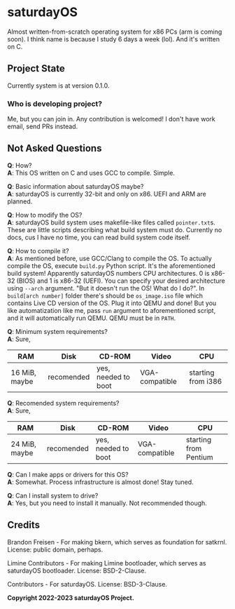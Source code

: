 # saturdayOS
Almost written-from-scratch operating system for x86 PCs (arm is coming soon). 
I think name is because I study 6 days a week (lol). And it's written on C.

## Project State
Currently system is at version 0.1.0. 

### Who is developing project?
Me, but you can join in. Any contribution is welcomed! I don't have work email, send PRs
instead.

## Not Asked Questions
**Q**: How?<br/>
**A**: This OS written on C and uses GCC to compile. Simple.

**Q**: Basic information about saturdayOS maybe?<br/>
**A**: saturdayOS is currently 32-bit and only on x86. UEFI and ARM are planned.

**Q**: How to modify the OS?<br/>
**A**: saturdayOS build system uses makefile-like files called `pointer.txt`s. These are 
little scripts describing what build system must do. Currently no docs, cus I have no time,
you can read build system code itself.

**Q**: How to compile it?<br/>
**A**: As mentioned before, use GCC/Clang to compile the OS. To actually compile the OS,
execute `build.py` Python script. It's the aforementioned build system! Apparently saturdayOS numbers CPU 
architectures. 0 is x86-32 (BIOS) and 1 is x86-32 (UEFI). You can specify your desired architecture using
`--arch` argument. "But it doesn't run the OS! What do I do?". In `build[arch number]`
folder there's should be `os_image.iso` file which contains Live CD version of the OS. Plug
it into QEMU and done! But you like automatization like me, pass `run` argument to aforementioned
script, and it will automatically run QEMU. QEMU must be in `PATH`.


**Q**: Minimum system requirements?<br/>
**A**: Sure,

| RAM           | Disk       | CD-ROM              | Video           | CPU                |
|---------------|------------|---------------------|-----------------|--------------------|
| 16 MiB, maybe | recomended | yes, needed to boot | VGA-compatible  | starting from i386 |


**Q**: Recomended system requirements?<br/>
**A**: Sure,

| RAM           | Disk       | CD-ROM              | Video           | CPU                   |
|---------------|------------|---------------------|-----------------|-----------------------|
| 24 MiB, maybe | recomended | yes, needed to boot | VGA-compatible  | starting from Pentium |


**Q**: Can I make apps or drivers for this OS?<br/>
**A**: Somewhat. Process infrastructure is almost done! Stay tuned.


**Q**: Can I install system to drive?<br/>
**A**: Yes, but you need to install it manually. Not recommended though.

## Credits

Brandon Freisen - For making bkern, which serves as foundation for satkrnl. License: public domain, perhaps.

Limine Contributors - For making Limine bootloader, which serves as saturdayOS bootloader. License: BSD-2-Clause.

Contributors - For saturdayOS. License: BSD-3-Clause.

<b>Copyright 2022-2023 saturdayOS Project.</b>
